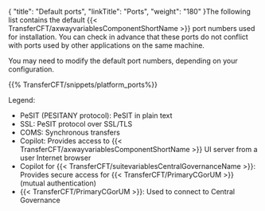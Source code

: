 {
    "title": "Default ports",
    "linkTitle": "Ports",
    "weight": "180"
}The following list contains the default {{< TransferCFT/axwayvariablesComponentShortName  >}} port numbers used for installation. You can check in advance that these ports do not conflict with ports used by other applications on the same machine.

You may need to modify the default port numbers, depending on your configuration.

{{% TransferCFT/snippets/platform_ports%}}

Legend:

- PeSIT (PESITANY protocol): PeSIT in plain text
- SSL: PeSIT protocol over SSL/TLS
- COMS: Synchronous transfers
- Copilot: Provides access to {{< TransferCFT/axwayvariablesComponentShortName  >}} UI server from a user Internet browser
- Copilot for {{< TransferCFT/suitevariablesCentralGovernanceName  >}}: Provides secure access for {{< TransferCFT/PrimaryCGorUM  >}} (mutual authentication)
- {{< TransferCFT/PrimaryCGorUM  >}}: Used to connect to Central Governance
